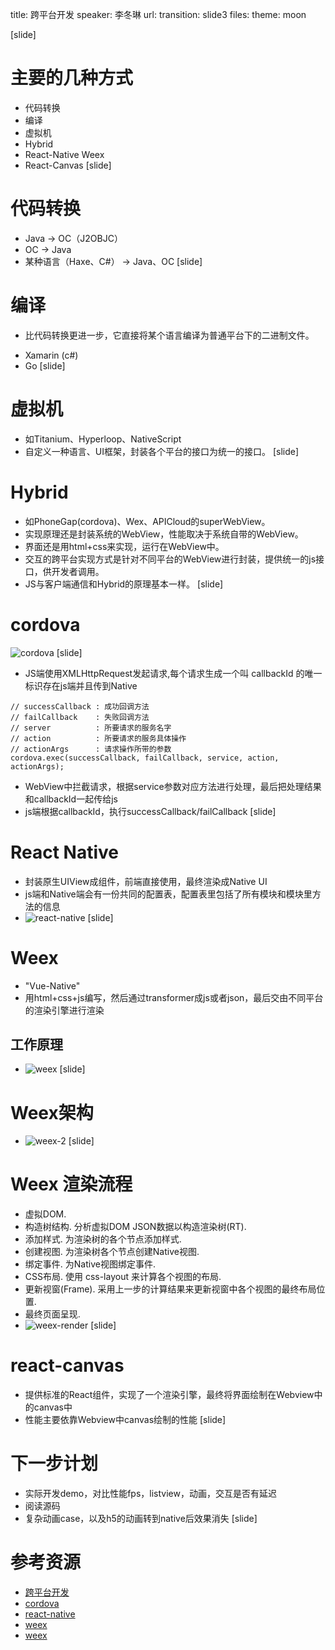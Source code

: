 title: 跨平台开发
speaker: 李冬琳
url: 
transition: slide3
files: 
theme: moon

[slide]
# 主要的几种方式
* 代码转换
* 编译
* 虚拟机
* Hybrid
* React-Native Weex
* React-Canvas
[slide]
# 代码转换
* Java -> OC（J2OBJC）
* OC -> Java
* 某种语言（Haxe、C#） -> Java、OC
[slide]
# 编译
* 比代码转换更进一步，它直接将某个语言编译为普通平台下的二进制文件。
 - Xamarin (c#)
 - Go
[slide]
# 虚拟机
* 如Titanium、Hyperloop、NativeScript
* 自定义一种语言、UI框架，封装各个平台的接口为统一的接口。
[slide]
# Hybrid
* 如PhoneGap(cordova)、Wex、APICloud的superWebView。
* 实现原理还是封装系统的WebView，性能取决于系统自带的WebView。
* 界面还是用html+css来实现，运行在WebView中。
* 交互的跨平台实现方式是针对不同平台的WebView进行封装，提供统一的js接口，供开发者调用。
* JS与客户端通信和Hybrid的原理基本一样。
[slide]
# cordova
![cordova](/img/cordova.png)
[slide]
* JS端使用XMLHttpRequest发起请求,每个请求生成一个叫 callbackId 的唯一标识存在js端并且传到Native
```
// successCallback : 成功回调方法
// failCallback    : 失败回调方法
// server          : 所要请求的服务名字
// action          : 所要请求的服务具体操作
// actionArgs      : 请求操作所带的参数
cordova.exec(successCallback, failCallback, service, action, actionArgs);
```
* WebView中拦截请求，根据service参数对应方法进行处理，最后把处理结果和callbackId一起传给js
* js端根据callbackId，执行successCallback/failCallback
[slide]
# React Native
* 封装原生UIView成组件，前端直接使用，最终渲染成Native UI
* js端和Native端会有一份共同的配置表，配置表里包括了所有模块和模块里方法的信息
* ![react-native](/img/react-native.png)
[slide]
# Weex
* "Vue-Native"
* 用html+css+js编写，然后通过transformer成js或者json，最后交由不同平台的渲染引擎进行渲染
## 工作原理
* ![weex](/img/weex.png)
[slide]
# Weex架构
* ![weex-2](/img/weex-2.png)
[slide]
# Weex 渲染流程
* 虚拟DOM.
* 构造树结构. 分析虚拟DOM JSON数据以构造渲染树(RT).
* 添加样式. 为渲染树的各个节点添加样式.
* 创建视图. 为渲染树各个节点创建Native视图.
* 绑定事件. 为Native视图绑定事件.
* CSS布局. 使用 css-layout 来计算各个视图的布局.
* 更新视窗(Frame). 采用上一步的计算结果来更新视窗中各个视图的最终布局位置.
* 最终页面呈现.
* ![weex-render](/img/weex-render.png)
[slide]
# react-canvas
* 提供标准的React组件，实现了一个渲染引擎，最终将界面绘制在Webview中的canvas中
* 性能主要依靠Webview中canvas绘制的性能
[slide]
# 下一步计划
* 实际开发demo，对比性能fps，listview，动画，交互是否有延迟
* 阅读源码
* 复杂动画case，以及h5的动画转到native后效果消失
[slide]
# 参考资源
* [跨平台开发](http://fex.baidu.com/blog/2015/05/cross-mobile/)
* [cordova](http://zhenby.com/blog/2013/05/16/cordova-for-ios/)
* [react-native](http://blog.cnbang.net/tech/2698/)
* [weex](http://www.infoq.com/cn/articles/taobao-mobile-weex)
* [weex](https://yq.aliyun.com/articles/57995)
